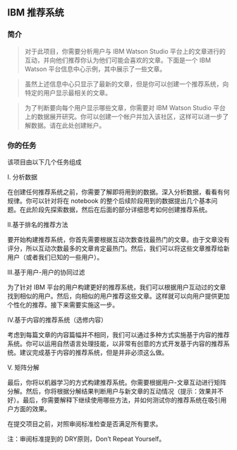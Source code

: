 ## IBM 推荐系统
### 简介
> 对于此项目，你需要分析用户与 IBM Watson Studio 平台上的文章进行的互动，并向他们推荐你认为他们可能会喜欢的文章。下面是一个 IBM Watson 平台信息中心示例，其中展示了一些文章。


> 虽然上述信息中心只显示了最新的文章，但是你可以创建一个推荐系统，向特定的用户显示最相关的文章。

> 为了判断要向每个用户显示哪些文章，你需要对 IBM Watson Studio 平台上的数据展开研究。你可以创建一个帐户并加入该社区，这样可以进一步了解数据。请在此处创建帐户。

### 你的任务
该项目由以下几个任务组成

I. 分析数据

在创建任何推荐系统之前，你需要了解即将用到的数据。深入分析数据，看看有何规律。你可以针对将在 notebook 的整个后续阶段用到的数据提出几个基本问题。在此阶段先探索数据，然后在后面的部分详细思考如何创建推荐系统。

II.基于排名的推荐方法

要开始构建推荐系统，你首先需要根据互动次数查找最热门的文章。由于文章没有评分，所以互动次数最多的文章肯定最热门。然后，我们可以将这些文章推荐给新用户（或者我们已知的一些用户）。

III.基于用户-用户的协同过滤

为了针对 IBM 平台的用户构建更好的推荐系统，我们可以根据用户互动过的文章找到相似的用户。然后，向相似的用户推荐这些文章。这样就可以向用户提供更加个性化的推荐。接下来需要实施这一步。

IV.基于内容的推荐系统（选修内容）

考虑到每篇文章的内容篇幅并不相同，我们可以通过多种方式实施基于内容的推荐系统。你可以运用自然语言处理技能，以非常有创意的方式开发基于内容的推荐系统。建议完成基于内容的推荐系统，但是并非必须这么做。

V. 矩阵分解

最后，你将以机器学习的方式构建推荐系统。你需要根据用户-文章互动进行矩阵分解。然后，你将根据分解结果判断用户与新文章的互动情况（提示：效果并不好）。最后，你需要解释下继续使用哪些方法，并如何测试你的推荐系统在吸引用户方面的效果。

在提交项目之前，对照审阅标准检查是否满足所有要求。

注：审阅标准提到的 DRY原则，Don’t Repeat Yourself。
